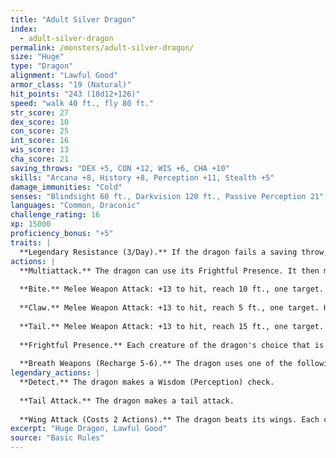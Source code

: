 ```yaml
---
title: "Adult Silver Dragon"
index:
  - adult-silver-dragon
permalink: /monsters/adult-silver-dragon/
size: "Huge"
type: "Dragon"
alignment: "Lawful Good"
armor_class: "19 (Natural)"
hit_points: "243 (18d12+126)"
speed: "walk 40 ft., fly 80 ft."
str_score: 27
dex_score: 10
con_score: 25
int_score: 16
wis_score: 13
cha_score: 21
saving_throws: "DEX +5, CON +12, WIS +6, CHA +10"
skills: "Arcana +8, History +8, Perception +11, Stealth +5"
damage_immunities: "Cold"
senses: "Blindsight 60 ft., Darkvision 120 ft., Passive Perception 21"
languages: "Common, Draconic"
challenge_rating: 16
xp: 15000
proficiency_bonus: "+5"
traits: |
  **Legendary Resistance (3/Day).** If the dragon fails a saving throw, it can choose to succeed instead.
actions: |
  **Multiattack.** The dragon can use its Frightful Presence. It then makes three attacks: one with its bite and two with its claws.
  
  **Bite.** Melee Weapon Attack: +13 to hit, reach 10 ft., one target. Hit: 19 (2d10 + 8) piercing damage.
  
  **Claw.** Melee Weapon Attack: +13 to hit, reach 5 ft., one target. Hit: 15 (2d6 + 8) slashing damage.
  
  **Tail.** Melee Weapon Attack: +13 to hit, reach 15 ft., one target. Hit: 17 (2d8 + 8) bludgeoning damage.
  
  **Frightful Presence.** Each creature of the dragon's choice that is within 120 feet of the dragon and aware of it must succeed on a DC 18 Wisdom saving throw or become frightened for 1 minute. A creature can repeat the saving throw at the end of each of its turns, ending the effect on itself on a success. If a creature's saving throw is successful or the effect ends for it, the creature is immune to the dragon's Frightful Presence for the next 24 hours.
  
  **Breath Weapons (Recharge 5-6).** The dragon uses one of the following breath weapons. Cold Breath. The dragon exhales an icy blast in a 60-foot cone. Each creature in that area must make a DC 20 Constitution saving throw, taking 58 (13d8) cold damage on a failed save, or half as much damage on a successful one. Paralyzing Breath. The dragon exhales paralyzing gas in a 60-foot cone. Each creature in that area must succeed on a DC 20 Constitution saving throw or be paralyzed for 1 minute. A creature can repeat the saving throw at the end of each of its turns, ending the effect on itself on a success.
legendary_actions: |
  **Detect.** The dragon makes a Wisdom (Perception) check.
  
  **Tail Attack.** The dragon makes a tail attack.
  
  **Wing Attack (Costs 2 Actions).** The dragon beats its wings. Each creature within 10 ft. of the dragon must succeed on a DC 22 Dexterity saving throw or take 15 (2d6 + 8) bludgeoning damage and be knocked prone. The dragon can then fly up to half its flying speed.
excerpt: "Huge Dragon, Lawful Good"
source: "Basic Rules"
---
```


